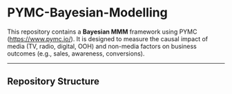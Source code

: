 # PYMC-Bayesian-Modelling
This repository contains a **Bayesian MMM** framework using PYMC (https://www.pymc.io/). 
It is designed to measure the causal impact of media (TV, radio, digital, OOH) and non-media factors on business outcomes (e.g., sales, awareness, conversions).

--- 

## Repository Structure
